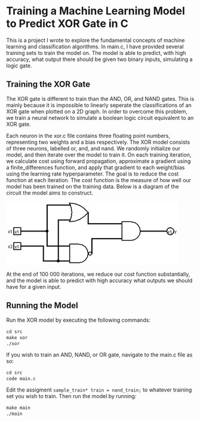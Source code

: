 # Training a Machine Learning Model to Predict XOR Gate in C

This is a project I wrote to explore the fundamental concepts of machine learning and classification algorithms. In main.c, I have provided several training sets to train the model on. The model is able to predict, with high accuracy, what output there should be given two binary inputs, simulating a logic gate.

## Training the XOR Gate

The XOR gate is different to train than the AND, OR, and NAND gates. This is mainly because it is impossible to linearly seperate the classifications of an XOR gate when plotted on a 2D graph. In order to overcome this problem, we train a neural network to simulate a boolean logic circuit equivalent to an XOR gate.

Each neuron in the xor.c file contains three floating point numbers, representing two weights and a bias respectively. The XOR model consists of three neurons, labelled or, and, and nand. We randomly initialize our model, and then iterate over the model to train it. On each training iteration, we calculate cost using forward propagation, approximate a gradient using a finite_differences function, and apply that gradient to each weight/bias using the learning rate hyperparameter. The goal is to reduce the cost function at each iteration. The cost function is the measure of how well our model has been trained on the training data. Below is a diagram of the circuit the model aims to construct.

![Circuit Design:](./img/XOR%20gate.png)

At the end of 100 000 iterations, we reduce our cost function substantially, and the model is able to predict with high accuracy what outputs we should have for a given input.

## Running the Model

Run the XOR model by executing the following commands:

```
cd src
make xor
./xor
```

If you wish to train an AND, NAND, or OR gate, navigate to the main.c file as so:

```
cd src
code main.c
```

Edit the assigment `sample_train* train = nand_train;` to whatever training set you wish to train. Then run the model by running:

```
make main
./main
```
